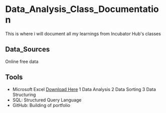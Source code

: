 # Data_Analysis_Class_Documentation
This is where i will document all my learnings from Incubator Hub's classes
## Data_Sources
Online free data
## Tools
- Microsoft Excel [Download Here](https://www.microsoft.com)
  1 Data Analysis
  2 Data Sorting
  3 Data Structuring
- SQL: Structured Query Language
- GitHub: Building of portfolio
